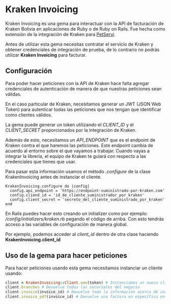 # Kraken Invoicing
Kraken Invoicing es una gema para interactuar con la API de facturación de Kraken Bolivia en aplicaciones de Ruby o de Ruby on Rails. Fue hecha como extensión de la integración de Kraken para [PetServi](https://petservi.com.bo "PetServi: pet shop de mascotas en Santa Cruz, Bolivia").

Antes de utilizar esta gema necesitas contratar el servicio de Kraken y obtener credenciales de integración de prueba, de lo contrario no podrás utilizar **Kraken Invoicing** para facturar.

## Configuración
Para poder hacer peticiones con la API de Kraken hace falta agregar credenciales de autenticación de manera de que nuestras peticiones sean válidas.

En el caso particular de Kraken, necesitamos generar un JWT (JSON Web Token) para autenticar todas las peticiones que nos tengan que identificar como clientes válidos.

La gema puede generar un token utilizando el *CLIENT_ID* y el *CLIENT_SECRET* proporcionados por la integración de Kraken.

Además de esto, necesitamos un *API_ENDPOINT* que es el endpoint de Kraken contra el que haremos las peticiones. Este endpoint cambia de acuerdo al entorno sobre el que vayamos a trabajar. Cuando vayas a integrar la librería, el equipo de Kraken te guiará con respecto a las credenciales que tienes que usar.

Para pasar esta información usamos el método *.configure* de la clase KrakenInvoicing antes de instanciar el cliente. 

```
KrakenInvoicing.configure do |config|
  config.api_endpoint = 'https://endpoint-suministrado-por-kraken.com'
  config.cliend_id = 'id_de_cliente_suministrador_por_kraken'
  config.client_secret = 'secreto_del_cliente_suministrado_por_kraken'
end
```
En Rails puedes hacer esto creando un initializer como por ejemplo: */config/initializers/kraken.rb* pegando el código de arriba. Con esto tendrás acceso a las variables de configuración de manera global.

Por ejemplo, podemos acceder al *client_id* dentro de otra clase haciendo **KrakenInvoicing.client_id**

## Uso de la gema para hacer peticiones
Para hacer peticiones usando esta gema necesitamos instanciar un cliente usando:

```ruby
client = KrakenInvoicing::Client.new(token) # Instanciamos un nuevo cliente de Kraken pasándole el JWT con el que nos autenticaremos
client.branches # Devuelve todas las sucursales del negocio
client.invoice(invoice_id) # Devuelve toda la información acerca de una factura
client.invoice_pdf(invoice_id) # Devuelve una factura en específico en formato PDF
```
